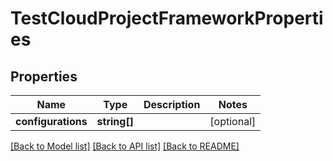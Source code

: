 # TestCloudProjectFrameworkProperties

## Properties
Name | Type | Description | Notes
------------ | ------------- | ------------- | -------------
**configurations** | **string[]** |  | [optional] 

[[Back to Model list]](../README.md#documentation-for-models) [[Back to API list]](../README.md#documentation-for-api-endpoints) [[Back to README]](../README.md)


